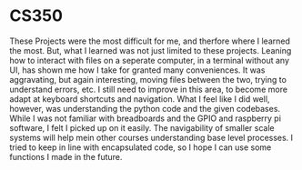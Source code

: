 # CS350

These Projects were the most difficult for me, and therfore where I learned the most.
But, what I learned was not just limited to these projects.
Leaning how to interact with files on a seperate computer, in a terminal without any UI, has shown me how I take for granted many conveniences.
It was aggravating, but again interesting, moving files between the two, trying to understand errors, etc.
I still need to improve in this area, to become more adapt at keyboard shortcuts and navigation.
What I feel like I did well, however, was understanding the python code and the given codebases.
While I was not familiar with breadboards and the GPIO and raspberry pi software, I felt I picked up on it easily.
The navigability of smaller scale systems will help mein other courses understanding base level processes.
I tried to keep in line with encapsulated code, so I hope I can use some functions I made in the future.
